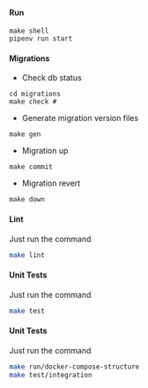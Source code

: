 #### Run
```shell script
make shell
pipenv run start
```

#### Migrations
- Check db status
```shell script
cd migrations
make check #
```
- Generate migration version files
```shell script
make gen
```

- Migration up
```shell script
make commit
```

- Migration revert
```shell script
make down
```

#### Lint
Just run the command
```bash
make lint
```

#### Unit Tests
Just run the command
```bash
make test
```

#### Unit Tests
Just run the command
```bash
make run/docker-compose-structure
make test/integration
```
